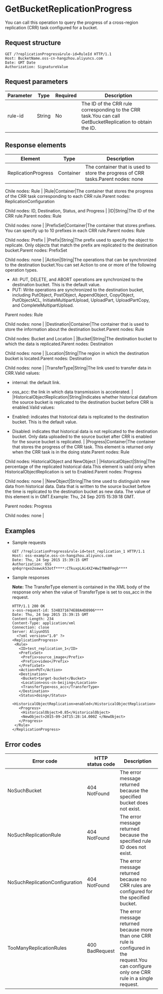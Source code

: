 # GetBucketReplicationProgress

You can call this operation to query the progress of a cross-region replication \(CRR\) task configured for a bucket.

## Request structure

```
GET /?replicationProgress&rule-id=RuleId HTTP/1.1
Host: BucketName.oss-cn-hangzhou.aliyuncs.com
Date: GMT Date
Authorization: SignatureValue
```

## Request parameters

|Parameter|Type|Required|Description|
|---------|----|--------|-----------|
|rule-id|String|No|The ID of the CRR rule corresponding to the CRR task.You can call GetBucketReplication to obtain the ID.|

## Response elements

|Element|Type|Description|
|-------|----|-----------|
|ReplicationProgress|Container|The container that is used to store the progress of CRR tasks.Parent nodes: none

Chile nodes: Rule |
|Rule|Container|The container that stores the progress of the CRR task corresponding to each CRR rule.Parent nodes: ReplicationConfiguration

Child nodes: ID, Destination, Status, and Progress |
|ID|String|The ID of the CRR rule.Parent nodes: Rule

Child nodes: none |
|PrefixSet|Container|The container that stores prefixes. You can specify up to 10 prefixes in each CRR rule.Parent nodes: Rule

Child nodes: Prefix |
|Prefix|String|The prefix used to specify the object to replicate. Only objects that match the prefix are replicated to the destination bucket.Parent nodes: PrefixSet

Child nodes: none |
|Action|String|The operations that can be synchronized to the destination bucket.You can set Action to one or more of the following operation types.

-   All: PUT, DELETE, and ABORT operations are synchronized to the destination bucket. This is the default value.
-   PUT: Write operations are synchronized to the destination bucket, including PutObject, PostObject, AppendObject, CopyObject, PutObjectACL, InitiateMultipartUpload, UploadPart, UploadPartCopy, and CompleteMultipartUpload.

Parent nodes: Rule

Child nodes: none |
|Destination|Container|The container that is used to store the information about the destination bucket.Parent nodes: Rule

Child nodes: Bucket and Location |
|Bucket|String|The destination bucket to which the data is replicated.Parent nodes: Destination

Child nodes: none |
|Location|String|The region in which the destination bucket is located.Parent nodes: Destination

Child nodes: none |
|TransferType|String|The link used to transfer data in CRR.Valid values:

-   internal: the default link.
-   oss\_acc: the link in which data transmission is accelerated. |
|HistoricalObjectReplication|String|Indicates whether historical datafrom the source bucket is replicated to the destination bucket before CRR is enabled.Valid values:

-   Enabled: indicates that historical data is replicated to the destination bucket. This is the default value.
-   Disabled: indicates that historical data is not replicated to the destination bucket. Only data uploaded to the source bucket after CRR is enabled for the source bucket is replicated. |
|Progress|Container|The container that stores the progress of the CRR task. This element is returned only when the CRR task is in the doing state.Parent nodes: Rule

Child nodes: HistoricalObject and NewObject |
|HistoricalObject|String|The percentage of the replicated historical data.This element is valid only when HistoricalObjectReplication is set to Enabled.Parent nodes: Progress

Child nodes: none |
|NewObject|String|The time used to distinguish new data from historical data. Data that is written to the source bucket before the time is replicated to the destination bucket as new data. The value of this element is in GMT.Example: Thu, 24 Sep 2015 15:39:18 GMT.

Parent nodes: Progress

Child nodes: none |

## Examples

-   Sample requests

    ```
    GET /?replicationProgress&rule-id=test_replication_1 HTTP/1.1
    Host: oss-example.oss-cn-hangzhou.aliyuncs.com
    Date: Thu, 24 Sep 2015 15:39:15 GMT
    Authorization: OSS qn6qrrqxo2oawuk53otf****:CTkuxpLAi4XZ+WwIfNm0Fmgb****
    ```

-   Sample responses

    **Note:** The TransferType element is contained in the XML body of the response only when the value of TransferType is set to oss\_acc in the request.

    ```
    HTTP/1.1 200 OK
    x-oss-request-id: 534B371674E88A4D8906****
    Date: Thu, 24 Sep 2015 15:39:15 GMT
    Content-Length: 234
    Content-Type: application/xml
    Connection: close
    Server: AliyunOSS
      <?xml version="1.0" ?>
    <ReplicationProgress>
     <Rule>
       <ID>test_replication_1</ID>
       <PrefixSet>
        <Prefix>source_image</Prefix>
        <Prefix>video</Prefix>
       </PrefixSet>
       <Action>PUT</Action>
       <Destination>
        <Bucket>target-bucket</Bucket>
        <Location>oss-cn-beijing</Location>
        <TransferType>oss_acc</TransferType>
       </Destination>
       <Status>doing</Status>
       <HistoricalObjectReplication>enabled</HistoricalObjectReplication>
       <Progress>
        <HistoricalObject>0.85</HistoricalObject>
        <NewObject>2015-09-24T15:28:14.000Z </NewObject>
       </Progress>
     </Rule>
    </ReplicationProgress>
    ```


## Error codes

|Error code|HTTP status code|Description|
|----------|----------------|-----------|
|NoSuchBucket|404 NotFound|The error message returned because the specified bucket does not exist.|
|NoSuchReplicationRule|404 NotFound|The error message returned because the specified rule ID does not exist.|
|NoSuchReplicationConfiguration|404 NotFound|The error message returned because no CRR rules are configured for the specified bucket.|
|TooManyReplicationRules|400 BadRequest|The error message returned because more than one CRR rule is configured in the request.You can configure only one CRR rule in a single request. |

